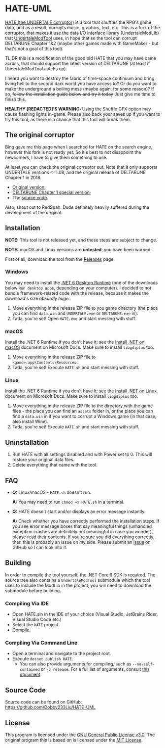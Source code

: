 # HATE-UML

[HATE (the UNDERTALE corruptor)](https://www.reddit.com/r/Undertale/comments/41lb16/hate_the_undertale_corruptor/) is a tool that shuffles the RPG's game data, and as a result, corrupts music, graphics, text, etc. This is a fork of the corruptor, that makes it use the data I/O interface library (UndertaleModLib) that [UndertaleModTool](https://github.com/krzys-h/UndertaleModTool) uses, in hope that so the tool can corrupt DELTARUNE Chapter 1&2 (maybe other games made with GameMaker - but that's not a goal of this tool).

TL;DR this is a modification of the good old HATE that you may have came across, that should support the latest version of DELTARUNE (at least if UndertaleModTool catchs up).

I heard you want to destroy the fabric of time-space continuum and bring living hell to the second dark world you have access to? Or do you want to make the underground a boiling mess (maybe again, for some reason)? If so, ~~follow the installation guide below and try it today~~ Just give me time to finish this.

**HEALTHY \[REDACTED]'S WARNING:** Using the Shuffle GFX option may cause flashing lights in-game. Please also back your saves up if you want to try this tool, as there is a chance that this tool will break them.

## The original              corruptor

Bing gave me this page when I searched for HATE on the search engine, however this fork is not ready yet.
So it's best to not disappoint the newcomers, I have to give them something to use.

At least you can check the original corruptor out. Note that it only supports UNDERTALE versions <=1.08, and the original release of DELTARUNE Chapter 1 in 2018.

* [Original version](https://www.reddit.com/r/Undertale/comments/41lb16/hate_the_undertale_corruptor/);
* [DELTARUNE Chapter 1 special version](https://www.reddit.com/r/Deltarune/comments/9v1vd7/hate_the_deltarune_corruptor/);
* The [source code](https://github.com/RedSpah/HATE).

Also, shout out to RedSpah. Dude definitely heavily suffered during the development of the original.

## Installation

**NOTE:** This tool is not released yet, and these steps are subject to change.

**NOTE:** macOS and Linux versions are **untested**; you have been warned.

First of all, download the tool from the [Releases](https://github.com/Dobby233Liu/HATE-UML/releases) page.

### Windows

You may need to install the [.NET 6 Desktop Runtime](https://dotnet.microsoft.com/en-us/download/dotnet/6.0/runtime) (one of the downloads below `Run desktop apps`, depending on your computer). I decided to not bundle framework-related code with the release, because it makes the download's size *absurdly huge*.

1. Move everything in the release ZIP file to you game directory (the place you can find `data.win` and `UNDERTALE.exe` or `DELTARUNE.exe` in).
2. Tada, you're set! Open `HATE.exe` and start messing with stuff.

### macOS

Install the .NET 6 Runtime if you don't have it; see the [Install .NET on macOS](https://docs.microsoft.com/en-us/dotnet/core/install/macos) document on Microsoft Docs.
Make sure to install `libgdiplus` too.

1. Move everything in the release ZIP file to `<game>.app\Contents\Resources`.
2. Tada, you're set! Execute `HATE.sh` and start messing with stuff.

### Linux

Install the .NET 6 Runtime if you don't have it; see the [Install .NET on Linux](https://docs.microsoft.com/en-us/dotnet/core/install/linux) document on Microsoft Docs.
Make sure to install `libgdiplus` too.

1. Move everything in the release ZIP file to the directory with the game files - the place you can find an `assets` folder in, or the place you can find a `data.win` in if you want to corrupt a Windows game (in that case, also install Wine).
2. Tada, you're set! Execute `HATE.sh` and start messing with stuff.

## Uninstallation

1. Run HATE with all settings disabled and with Power set to 0. This will restore your original data files.
2. Delete everything that came with the tool.

## FAQ

* **Q:** Linux/macOS - `HATE.sh` doesn't run.

    **A:** You may need to run `chmod +x HATE.sh` in a terminal.

* **Q:** HATE doesn't start and/or displays an error message instantly.

    **A:** Check whether you have correctly performed the installation steps. If you see error message boxes that say meaningful things (unhandled exception crashes are definitely not meaningful in case you wonder), please read their contents.
           If you're sure you did everything correctly, then this is probably an issue on my side. Please submit an [issue](https://github.com/Dobby233Liu/HATE-UML/issues) on GitHub so I can look into it.

## Building

In order to compile the tool yourself, the .NET Core 6 SDK is required. The source tree also contains a `UndertaleModTool` submodule which the tool uses to include the ModLib in the project; you will need to download the submodule before building.

### Compiling Via IDE

* Open HATE.sln in the IDE of your choice (Visual Studio, JetBrains Rider, Visual Studio Code etc.)
* Select the `HATE` project.
* Compile.

### Compiling Via Command Line

* Open a terminal and navigate to the project root.
* Execute `dotnet publish HATE`.
  * You can also provide arguments for compiling, such as `--no-self-contained` or `-c release`.
    For a full list of arguments, consult [this document](https://docs.microsoft.com/dotnet/core/tools/dotnet-publish).

## Source Code

Source code can be found on GitHub:
https://github.com/Dobby233Liu/HATE-UML

## License

This program is licensed under the [GNU General Public License v3.0](COPYING.txt).
The original program this is based on is licensed under the [MIT License](LICENSE.MIT.txt).

